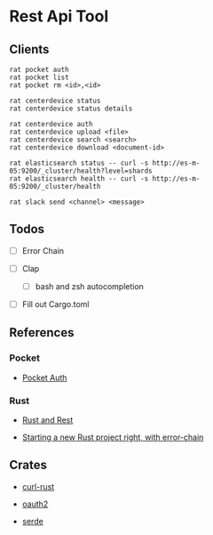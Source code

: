 # Rest Api Tool

## Clients

```
rat pocket auth
rat pocket list
rat pocket rm <id>,<id>

rat centerdevice status
rat centerdevice status details

rat centerdevice auth
rat centerdevice upload <file>
rat centerdevice search <search>
rat centerdevice download <document-id>

rat elasticsearch status -- curl -s http://es-m-05:9200/_cluster/health?level=shards
rat elasticsearch health -- curl -s http://es-m-05:9200/_cluster/health

rat slack send <channel> <message>
```


## Todos

* [ ] Error Chain

* [ ] Clap

    * [ ] bash and zsh autocompletion

* [ ] Fill out Cargo.toml


## References

### Pocket

* [Pocket Auth](http://www.jamesfmackenzie.com/getting-started-with-the-pocket-developer-api/)

### Rust

* [Rust and Rest](http://lucumr.pocoo.org/2016/7/10/rust-rest/)

* [Starting a new Rust project right, with error-chain](https://brson.github.io/2016/11/30/starting-with-error-chain)


## Crates

* [curl-rust](https://github.com/alexcrichton/curl-rust/commits/master)

* [oauth2](https://github.com/alexcrichton/oauth2-rs/blob/master/src/lib.rs)

* [serde](https://serde.rs)

